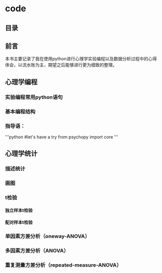 
# code 
## 目录
## 前言
本书主要记录了我在使用python进行心理学实验编程以及数据分析过程中的心得体会，以流水账为主，期望之后能够进行更为细致的整理。

## 心理学编程
### 实验编程常用python语句
### 基本编程结构

### 指导语：
'''python
#let's have a try
from psychopy import core
'''

## 心理学统计
### 描述统计
### 画图
### t检验
#### 独立样本t检验

#### 配对样本t检验

### 单因素方差分析（oneway-ANOVA）
### 多因素方差分析（ANOVA）
### 重复测量方差分析（repeated-measure-ANOVA）








